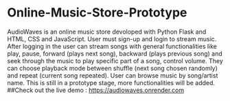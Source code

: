 # Online-Music-Store-Prototype
AudioWaves is an online music store devoloped with Python Flask and HTML, CSS and JavaScript. User must sign-up and login to stream music. After logging in the user can stream songs with general functionalities like play, pause, forward (plays next song), backward (plays previous song) and seek through the music to play specific part of a song, control volume. They can choose playback mode between shuffle (next song chosen randomly) and repeat (current song repeated). User can browse music by song/artist name. This is still in a prototype stage, more functionalities will be added.
##Check out the live demo :
https://audiowaves.onrender.com
